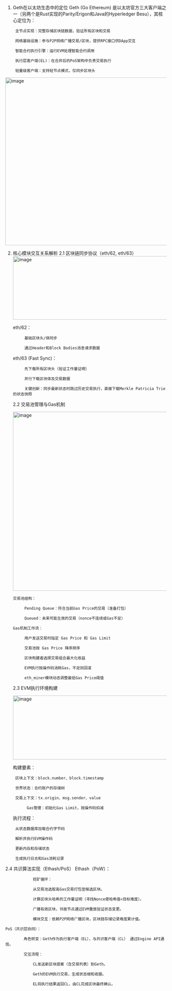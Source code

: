 1. Geth在以太坊生态中的定位
Geth (Go Ethereum) 是以太坊官方三大客户端之一（另两个是Rust实现的Parity/Erigon和Java的Hyperledger Besu），其核心定位为：
		
		全节点实现：完整存储区块链数据，验证所有区块和交易
		
		网络基础设施：参与P2P网络广播交易/区块，提供RPC接口供DApp交互
		
		智能合约执行引擎：运行EVM处理智能合约调用
		
		执行层客户端(EL)：在合并后的PoS架构中负责交易执行
		
		轻量级客户端：支持轻节点模式，仅同步区块头
<img width="591" height="524" alt="image" src="https://github.com/user-attachments/assets/9a15f6ad-d1f9-4ace-a214-df13ea1fa9d3" />


2. 核心模块交互关系解析
2.1 区块链同步协议（eth/62, eth/63）
   <img width="744" height="198" alt="image" src="https://github.com/user-attachments/assets/69d95809-8cf0-412d-aa91-5124f13030d7" />

   eth/62：

			基础区块头/体同步
			
			通过Header和Block Bodies消息请求数据
			
   eth/63 (Fast Sync)：
			
			先下载所有区块头（验证工作量证明）
			
			并行下载区块体及交易数据
			
			关键创新：同步最新状态时跳过历史交易执行，直接下载Merkle Patricia Trie的状态快照
   2.2 交易池管理与Gas机制

   <img width="721" height="559" alt="image" src="https://github.com/user-attachments/assets/a581af91-de49-4e11-97bb-507bf820990d" />
	
       交易池结构：

			Pending Queue：符合当前Gas Price的交易（准备打包）
			
			Queued：未来可能生效的交易（nonce不连续或Gas不足）
			
       Gas机制工作流：
			
			用户发送交易时指定 Gas Price 和 Gas Limit
			
			交易池按 Gas Price 降序排序
			
			区块构建者选择交易组合最大化收益
			
			EVM执行按操作码消耗Gas，不足则回滚
			
			eth_miner模块动态调整最低Gas Price阈值

   2.3 EVM执行环境构建

   <img width="737" height="200" alt="image" src="https://github.com/user-attachments/assets/1c08cec0-17ec-4a43-9397-39fba6f96728" />

   构建要素：

		区块上下文：block.number、block.timestamp
		
		世界状态：合约账户的存储树
		
		交易上下文：tx.origin、msg.sender、value
	
	         Gas管理：初始化Gas Limit，按操作码扣减

    执行流程：
		
		从状态数据库加载合约字节码
		
		解析并执行EVM操作码
		
		更新内存和存储状态
		
		生成执行日志和Gas消耗记录

2.4 共识算法实现（Ethash/PoS）
	               Ethash（PoW）：
	
				挖矿循环：
				
				从交易池选取高Gas交易打包至候选区块。
				
				计算区块头哈希的工作量证明（寻找Nonce使哈希值<目标难度）。
				
				广播有效区块，邻居节点通过EVM重放验证状态变更。
				
				模块交互：依赖P2P网络广播区块，区块链存储记录难度累计值。
	
	PoS（共识层协同）：
	
			角色转变：Geth作为执行客户端（EL），与共识客户端（CL） 通过Engine API通信。
			
			交互流程：
			
				CL发送新区块提案（含交易列表）到Geth。
				
				Geth的EVM执行交易，生成状态根和收据。
				
				EL将执行结果返回CL，由CL完成区块最终确认。


